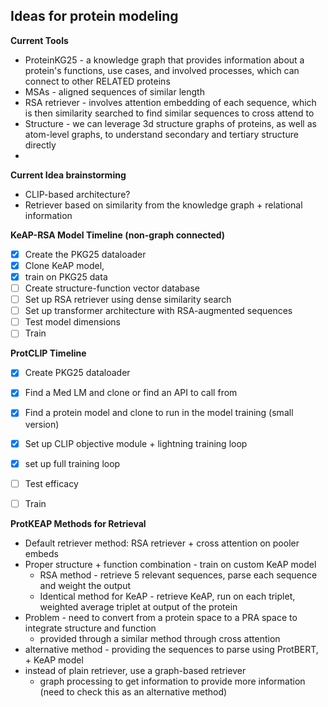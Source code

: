 ## Ideas for protein modeling

**Current Tools**
- ProteinKG25 - a knowledge graph that provides information about a protein's functions, use cases, and involved processes, which can connect to other RELATED proteins
- MSAs - aligned sequences of similar length 
- RSA retriever - involves attention embedding of each sequence, which is then similarity searched to find similar sequences to cross attend to
- Structure - we can leverage 3d structure graphs of proteins, as well as atom-level graphs, to understand secondary and tertiary structure directly
- 

**Current Idea brainstorming**
- CLIP-based architecture?
- Retriever based on similarity from the knowledge graph + relational information


**KeAP-RSA Model Timeline (non-graph connected)**
- [X] Create the PKG25 dataloader
- [X] Clone KeAP model, 
- [X] train on PKG25 data
- [ ] Create structure-function vector database
- [ ] Set up RSA retriever using dense similarity search
- [ ] Set up transformer architecture with RSA-augmented sequences
- [ ] Test model dimensions
- [ ] Train

**ProtCLIP Timeline**
- [X] Create PKG25 dataloader
- [X] Find a Med LM and clone or find an API to call from
- [X] Find a protein model and clone to run in the model training (small version)
- [X] Set up CLIP objective module + lightning training loop
- [X] set up full training loop
- [ ] Test efficacy
- [ ] Train


**ProtKEAP Methods for Retrieval**
- Default retriever method: RSA retriever + cross attention on pooler embeds
- Proper structure + function combination - train on custom KeAP model
  - RSA method - retrieve 5 relevant sequences, parse each sequence and weight the output
  - Identical method for KeAP - retrieve KeAP, run on each triplet, weighted average triplet at output of the protein
- Problem - need to convert from a protein space to a PRA space to integrate structure and function
  - provided through a similar method through cross attention
- alternative method - providing the sequences to parse using ProtBERT, + KeAP model
- instead of plain retriever, use a graph-based retriever
  - graph processing to get information to provide more information (need to check this as an alternative method)
